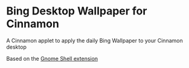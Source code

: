 # Bing Desktop Wallpaper for Cinnamon

A Cinnamon applet to apply the daily Bing Wallpaper to your Cinnamon desktop

Based on the [Gnome Shell extension](https://github.com/neffo/bing-wallpaper-gnome-extension)
